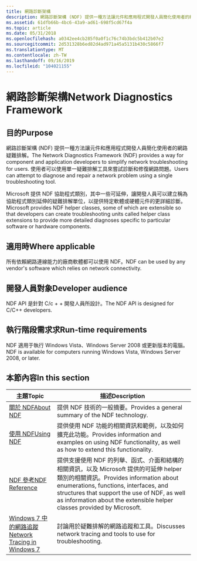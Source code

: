 ```yaml
---
title: 網路診斷架構
description: 網路診斷架構 (NDF) 提供一種方法讓元件和應用程式開發人員簡化使用者的網路疑難排解。
ms.assetid: 61dfb66b-4bc6-43a9-ad61-698f5cd67f4a
ms.topic: article
ms.date: 05/31/2018
ms.openlocfilehash: a0342ee4cb285f0a0f1c76c74b3bdc5b412b07e2
ms.sourcegitcommit: 2d531328b6ed82d4ad971a45a5131b430c5866f7
ms.translationtype: MT
ms.contentlocale: zh-TW
ms.lasthandoff: 09/16/2019
ms.locfileid: "104021155"
---
```

# <a name="network-diagnostics-framework"></a><span data-ttu-id="510c6-103">網路診斷架構</span><span class="sxs-lookup"><span data-stu-id="510c6-103">Network Diagnostics Framework</span></span>

## <a name="purpose"></a><span data-ttu-id="510c6-104">目的</span><span class="sxs-lookup"><span data-stu-id="510c6-104">Purpose</span></span>

<span data-ttu-id="510c6-105">網路診斷架構 (NDF) 提供一種方法讓元件和應用程式開發人員簡化使用者的網路疑難排解。</span><span class="sxs-lookup"><span data-stu-id="510c6-105">The Network Diagnostics Framework (NDF) provides a way for component and application developers to simplify network troubleshooting for users.</span></span> <span data-ttu-id="510c6-106">使用者可以使用單一疑難排解工具來嘗試診斷和修復網路問題。</span><span class="sxs-lookup"><span data-stu-id="510c6-106">Users can attempt to diagnose and repair a network problem using a single troubleshooting tool.</span></span>

<span data-ttu-id="510c6-107">Microsoft 提供 NDF 協助程式類別，其中一些可延伸，讓開發人員可以建立稱為協助程式類別延伸的疑難排解單位，以提供特定軟體或硬體元件的更詳細診斷。</span><span class="sxs-lookup"><span data-stu-id="510c6-107">Microsoft provides NDF helper classes, some of which are extensible so that developers can create troubleshooting units called helper class extensions to provide more detailed diagnoses specific to particular software or hardware components.</span></span>

## <a name="where-applicable"></a><span data-ttu-id="510c6-108">適用時</span><span class="sxs-lookup"><span data-stu-id="510c6-108">Where applicable</span></span>

<span data-ttu-id="510c6-109">所有依賴網路連線能力的廠商軟體都可以使用 NDF。</span><span class="sxs-lookup"><span data-stu-id="510c6-109">NDF can be used by any vendor's software which relies on network connectivity.</span></span>

## <a name="developer-audience"></a><span data-ttu-id="510c6-110">開發人員對象</span><span class="sxs-lookup"><span data-stu-id="510c6-110">Developer audience</span></span>

<span data-ttu-id="510c6-111">NDF API 是針對 C/c + + 開發人員所設計。</span><span class="sxs-lookup"><span data-stu-id="510c6-111">The NDF API is designed for C/C++ developers.</span></span>

## <a name="run-time-requirements"></a><span data-ttu-id="510c6-112">執行階段需求求</span><span class="sxs-lookup"><span data-stu-id="510c6-112">Run-time requirements</span></span>

<span data-ttu-id="510c6-113">NDF 適用于執行 Windows Vista、Windows Server 2008 或更新版本的電腦。</span><span class="sxs-lookup"><span data-stu-id="510c6-113">NDF is available for computers running Windows Vista, Windows Server 2008, or later.</span></span>

## <a name="in-this-section"></a><span data-ttu-id="510c6-114">本節內容</span><span class="sxs-lookup"><span data-stu-id="510c6-114">In this section</span></span>



| <span data-ttu-id="510c6-115">主題</span><span class="sxs-lookup"><span data-stu-id="510c6-115">Topic</span></span>                                                                       | <span data-ttu-id="510c6-116">描述</span><span class="sxs-lookup"><span data-stu-id="510c6-116">Description</span></span>                                                                                                                                                                                              |
|-----------------------------------------------------------------------------|----------------------------------------------------------------------------------------------------------------------------------------------------------------------------------------------------------|
| [<span data-ttu-id="510c6-117">關於 NDF</span><span class="sxs-lookup"><span data-stu-id="510c6-117">About NDF</span></span>](about-ndf.md)<br/>                                       | <span data-ttu-id="510c6-118">提供 NDF 技術的一般摘要。</span><span class="sxs-lookup"><span data-stu-id="510c6-118">Provides a general summary of the NDF technology.</span></span><br/>                                                                                                                                             |
| [<span data-ttu-id="510c6-119">使用 NDF</span><span class="sxs-lookup"><span data-stu-id="510c6-119">Using NDF</span></span>](using-ndf.md)<br/>                                       | <span data-ttu-id="510c6-120">提供使用 NDF 功能的相關資訊和範例，以及如何擴充此功能。</span><span class="sxs-lookup"><span data-stu-id="510c6-120">Provides information and examples on using NDF functionality, as well as how to extend this functionality.</span></span><br/>                                                                                    |
| [<span data-ttu-id="510c6-121">NDF 參考</span><span class="sxs-lookup"><span data-stu-id="510c6-121">NDF Reference</span></span>](ndf-reference.md)<br/>                               | <span data-ttu-id="510c6-122">提供支援使用 NDF 的列舉、函式、介面和結構的相關資訊，以及 Microsoft 提供的可延伸 helper 類別的相關資訊。</span><span class="sxs-lookup"><span data-stu-id="510c6-122">Provides information about enumerations, functions, interfaces, and structures that support the use of NDF, as well as information about the extensible helper classes provided by Microsoft.</span></span><br/> |
| [<span data-ttu-id="510c6-123">Windows 7 中的網路追蹤</span><span class="sxs-lookup"><span data-stu-id="510c6-123">Network Tracing in Windows 7</span></span>](network-tracing-in-windows-7.md)<br/> | <span data-ttu-id="510c6-124">討論用於疑難排解的網路追蹤和工具。</span><span class="sxs-lookup"><span data-stu-id="510c6-124">Discusses network tracing and tools to use for troubleshooting.</span></span><br/>                                                                                                                               |



 

 

 





